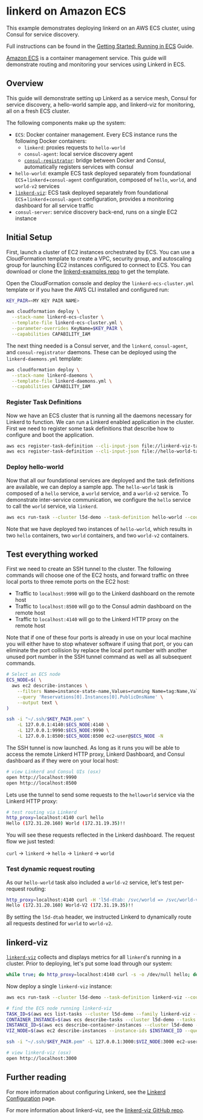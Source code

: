 # linkerd on Amazon ECS

This example demonstrates deploying linkerd on an AWS ECS cluster, using Consul
for service discovery.

Full instructions can be found in the
[Getting Started: Running in ECS](https://linkerd.io/getting-started/ecs/)
Guide.

[Amazon ECS](https://aws.amazon.com/ecs/) is a container management service.
This guide will demonstrate routing and monitoring your services using Linkerd
in ECS.

## Overview

This guide will demonstrate setting up Linkerd as a service mesh, Consul for
service discovery, a hello-world sample app, and linkerd-viz for monitoring, all
on a fresh ECS cluster.

The following components make up the system:

* `ECS`: Docker container management. Every ECS instance runs the following
  Docker containers:
  * `linkerd`: proxies requests to `hello-world`
  * `consul-agent`: local service discovery agent
  * [`consul-registrator`](https://github.com/gliderlabs/registrator): bridge
  between Docker and Consul, automatically registers services with consul
* `hello-world`: example ECS task deployed separately from foundational
  `ECS`+`linkerd`+`consul-agent` configuration, composed of `hello`, `world`,
  and `world-v2` services
* [`linkerd-viz`](https://github.com/linkerd/linkerd-viz): ECS task deployed
  separately from foundational `ECS`+`linkerd`+`consul-agent` configuration,
  provides a monitoring dashboard for all service traffic
* `consul-server`: service discovery back-end, runs on a single EC2 instance

## Initial Setup

First, launch a cluster of EC2 instances orchestrated by ECS. You can use a
CloudFormation template to create a VPC, security group, and autoscaling group
for launching EC2 instances configured to connect to ECS. You can download or
clone the [linkerd-examples repo](https://github.com/linkerd/linkerd-examples/tree/master/ecs)
to get the template.

Open the CloudFormation console and deploy the `linkerd-ecs-cluster.yml` template
or if you have the AWS CLI installed and configured run:

```bash
KEY_PAIR=<MY KEY PAIR NAME>

aws cloudformation deploy \
  --stack-name linkerd-ecs-cluster \
  --template-file linkerd-ecs-cluster.yml \
  --parameter-overrides KeyName=$KEY_PAIR \
  --capabilities CAPABILITY_IAM
```

The next thing needed is a Consul server, and the `linkerd`, `consul-agent`,
and `consul-registrator` daemons. These can be deployed using the
`linkerd-daemons.yml` template:

```bash
aws cloudformation deploy \
  --stack-name linkerd-daemons \
  --template-file linkerd-daemons.yml \
  --capabilities CAPABILITY_IAM
```

### Register Task Definitions

Now we have an ECS cluster that is running all the daemons necessary for Linkerd
to function. We can run a Linkerd enabled application in the cluster. First we
need to register some task definitions that describe how to configure and boot
the application.

```bash
aws ecs register-task-definition --cli-input-json file://linkerd-viz-task-definition.json
aws ecs register-task-definition --cli-input-json file://hello-world-task-definition.json
```

### Deploy hello-world

Now that all our foundational services are deployed and the task definitions are
available, we can deploy a sample app. The `hello-world` task is composed of a
`hello` service, a `world` service, and a `world-v2` service. To demonstrate
inter-service communication, we configure the `hello` service to call the `world`
service, via `linkerd`.

```bash
aws ecs run-task --cluster l5d-demo --task-definition hello-world --count 2
```

Note that we have deployed two instances of `hello-world`, which results in two
`hello` containers, two `world` containers, and two `world-v2` containers.

## Test everything worked

First we need to create an SSH tunnel to the cluster. The following commands
will choose one of the EC2 hosts, and forward traffic on three local ports to
three remote ports on the EC2 host:

- Traffic to `localhost:9990` will go to the Linkerd dashboard on the remote
  host
- Traffic to `localhost:8500` will go to the Consul admin dashboard on the
  remote host
- Traffic to `localhost:4140` will go to the Linkerd HTTP proxy on the remote
  host

Note that if one of these four ports is already in use on your local machine
you will either have to stop whatever software if using that port, or you can
eliminate the port collision by replace the local port number with another
unused port number in the SSH tunnel command as well as all subsequent commands.

```bash
# Select an ECS node
ECS_NODE=$( \
  aws ec2 describe-instances \
    --filters Name=instance-state-name,Values=running Name=tag:Name,Values=l5d-demo-ecs \
    --query 'Reservations[0].Instances[0].PublicDnsName' \
    --output text \
)

ssh -i "~/.ssh/$KEY_PAIR.pem" \
    -L 127.0.0.1:4140:$ECS_NODE:4140 \
    -L 127.0.0.1:9990:$ECS_NODE:9990 \
    -L 127.0.0.1:8500:$ECS_NODE:8500 ec2-user@$ECS_NODE -N
```

The SSH tunnel is now launched. As long as it runs you will be able to access
the remote Linkerd HTTP proxy, Linkerd Dashboard, and Consul dashboard as if
they were on your local host:

```bash
# view Linkerd and Consul UIs (osx)
open http://localhost:9990
open http://localhost:8500
```

Lets use the tunnel to send some requests to the `helloworld` service via the
Linkerd HTTP proxy:

```bash
# test routing via Linkerd
http_proxy=localhost:4140 curl hello
Hello (172.31.20.160) World (172.31.19.35)!!
```

You will see these requests reflected in the Linkerd dashboard. The request flow
we just tested:

`curl` -> `linkerd` -> `hello` -> `linkerd` -> `world`

### Test dynamic request routing

As our `hello-world` task also included a `world-v2` service, let's test
per-request routing:

```bash
http_proxy=localhost:4140 curl -H 'l5d-dtab: /svc/world => /svc/world-v2' hello
Hello (172.31.20.160) World-V2 (172.31.19.35)!!
```

By setting the `l5d-dtab` header, we instructed Linkerd to dynamically route all
requests destined for `world` to `world-v2`.

## linkerd-viz

[`linkerd-viz`](https://github.com/linkerd/linkerd-viz) collects and displays
metrics for all `linkerd`'s running in a cluster. Prior to deploying, let's
put some load through our system:

```bash
while true; do http_proxy=localhost:4140 curl -s -o /dev/null hello; done
```

Now deploy a single `linkerd-viz` instance:

```bash
aws ecs run-task --cluster l5d-demo --task-definition linkerd-viz --count 1

# find the ECS node running linkerd-viz
TASK_ID=$(aws ecs list-tasks --cluster l5d-demo --family linkerd-viz --desired-status RUNNING --query taskArns[0] --output text)
CONTAINER_INSTANCE=$(aws ecs describe-tasks --cluster l5d-demo --tasks $TASK_ID --query tasks[0].containerInstanceArn --output text)
INSTANCE_ID=$(aws ecs describe-container-instances --cluster l5d-demo --container-instances $CONTAINER_INSTANCE --query containerInstances[0].ec2InstanceId --output text)
VIZ_NODE=$(aws ec2 describe-instances --instance-ids $INSTANCE_ID --query Reservations[*].Instances[0].PublicDnsName --output text)

ssh -i "~/.ssh/$KEY_PAIR.pem" -L 127.0.0.1:3000:$VIZ_NODE:3000 ec2-user@$VIZ_NODE -N

# view linkerd-viz (osx)
open http://localhost:3000
```

## Further reading

For more information about configuring Linkerd, see the
[Linkerd Configuration](https://api.linkerd.io/latest/linkerd) page.

For more information about linkerd-viz, see the
[linkerd-viz GitHub repo](https://github.com/linkerd/linkerd-viz).
